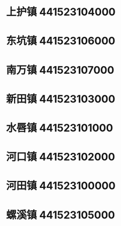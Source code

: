# 上护镇 441523104000
# 东坑镇 441523106000
# 南万镇 441523107000
# 新田镇 441523103000
# 水唇镇 441523101000
# 河口镇 441523102000
# 河田镇 441523100000
# 螺溪镇 441523105000
